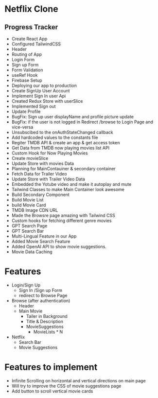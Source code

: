 # Netflix Clone

## Progress Tracker
- Create React App
- Configured TailwindCSS 
- Header
- Routing of App
- Login Form
- Sign up Form
- Form Validation
- useRef Hook
- Firebase Setup
- Deploying our app to production
- Create SignUp User Account
- Implement Sign In user Api
- Created Redux Store with userSlice
- Implemented Sign out 
- Update Profile
- BugFix: Sign up user displayName and profile picture update
- BugFix: if the user is not logged in Redirect /browse to Login Page and vice-versa
- Unsubscibed to the onAuthStateChanged callback
- Add hardcoded values to the constants file
- Regiter TMDB API & create an app & get access token
- Get Data from TMDB now playing movies list API
- Custom Hook for Now Playing Movies
- Create movieSlice
- Update Store with movies Data
- Planning for MainContauiner & secondary container
- Fetch Data for Trailer Video
- Update Store with Trailer Video Data
- Embedded the Yotube video and make it autoplay and mute
- Tailwind Classes to make Main Container look awesome
- Build Secondary Component
- Build Movie List
- build Movie Card
- TMDB Image CDN URL
- Made the Browsre page amazing with Tailwind CSS
- Custom hooks for fetching different genre movies
- GPT Search Page
- GPT Search Bar
- Multi-Lingual Feature in our App
- Added Movie Search Feature
- Added OpenAI API to show movie suggestions.
- Movie Data Caching


# Features
- Login/Sign Up
    - Sign In /Sign up Form
    - redirect to Browse Page
- Browse (after authentication)
    - Header
    - Main Movie
        - Tailer in Background
        - Title & Description
        - MovieSuggestions
            - MovieLists * N 
- Netflix
    - Search Bar
    - Movie Suggestions


# Features to implement
- Infinite Scrolling on horizontal and vertical directions on main page
- Will try to improve the CSS of movie suggestions page
- Add button to scroll vertical movie cards